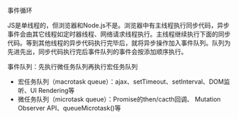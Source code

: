 

事件循环

JS是单线程的，但浏览器和Node.js不是。浏览器中有主线程执行同步代码，异步事件会由其它线程如定时器线程、网络请求线程执行。主线程继续执行下面的同步代码。等到其他线程的异步代码执行完毕后，就将异步操作加入事件队列。队列为先进先出，同步代码执行完后事件队列的事件会按添加顺序执行。



事件队列：先执行微任务队列再执行宏任务队列

- 宏任务队列（macrotask queue）：ajax、setTimeout、setInterval、DOM监听、UI Rendering等
- 微任务队列（microtask queue）：Promise的then/cacth回调、 Mutation Observer API、queueMicrotask()等